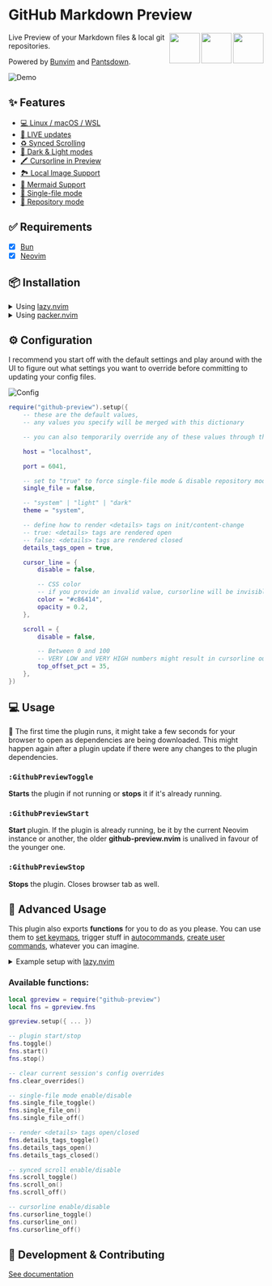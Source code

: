 # GitHub Markdown Preview

[<img src="https://raw.githubusercontent.com/wallpants/github-preview.nvim/main/docs/nvim.svg" height="60px" align="right" />](https://neovim.io/)
[<img src="https://raw.githubusercontent.com/wallpants/github-preview.nvim/main/docs/github.svg" height="60px" align="right" />](https://github.com/)
[<img src="https://raw.githubusercontent.com/wallpants/github-preview.nvim/main/docs/bun.svg" height="60px" align="right" />](https://bun.sh/)

Live Preview of your Markdown files & local git repositories.

Powered by [Bunvim](https://github.com/wallpants/bunvim) and [Pantsdown](https://github.com/wallpants/pantsdown).

![Demo](https://raw.githubusercontent.com/wallpants/gifs/main/github-preview.nvim/demo.gif)

## ✨ Features

-   [💻 Linux / macOS / WSL](https://github.com/wallpants/github-preview.nvim/blob/main/docs/features.md#-linux--macos--wsl)
-   [🔴 LIVE updates](https://github.com/wallpants/github-preview.nvim/blob/main/docs/features.md#-live-updates)
-   [♻️ Synced Scrolling](https://github.com/wallpants/github-preview.nvim/blob/main/docs/features.md#%EF%B8%8F-synced-scrolling)
-   [🌈 Dark & Light modes](https://github.com/wallpants/github-preview.nvim/blob/main/docs/features.md#-dark--light-modes)
-   [🖍️ Cursorline in Preview](https://github.com/wallpants/github-preview.nvim/blob/main/docs/features.md#%EF%B8%8F-cursorline-in-preview)
-   [🏞️ Local Image Support](https://github.com/wallpants/github-preview.nvim/blob/main/docs/features.md#%EF%B8%8F-local-image-support)
-   [🧜 Mermaid Support](https://github.com/wallpants/github-preview.nvim/blob/main/docs/features.md#-mermaid-support)
-   [📄 Single-file mode](https://github.com/wallpants/github-preview.nvim/blob/main/docs/features.md#-single-file-mode)
-   [📂 Repository mode](https://github.com/wallpants/github-preview.nvim/blob/main/docs/features.md#-repository-mode)

## ✅ Requirements

-   [x] [Bun](https://bun.sh)
-   [x] [Neovim](https://neovim.io)

## 📦 Installation

<details>
    <summary>
        Using <a href="https://github.com/folke/lazy.nvim">lazy.nvim</a>
    </summary>

```lua
{
    "wallpants/github-preview.nvim",
    -- version = "*", -- latest stable version, may have breaking changes if major version changed
    -- version = "^1.0.0", -- pin major version, include fixes and features that do not have breaking changes
    cmd = { "GithubPreviewToggle" },
    opts = {
        -- config goes here
        -- or empty for default settings
    }
}
```

</details>

<details>
    <summary>
        Using <a href="https://github.com/wbthomason/packer.nvim">packer.nvim</a>
    </summary>

```lua
use {
    "wallpants/github-preview.nvim",
    disable = false,
    opt = true,
    cmd = { "GithubPreviewToggle" },
    -- tag = "*", -- latest stable version, may have breaking changes if major version changed
    -- tag = "v1.0.0", -- pin specific tag
    config = function()
        require("github-preview").setup({
            -- config goes here
            -- or empty for default settings
        })
    end,
}
```

</details>

## ⚙️ Configuration

I recommend you start off with the default settings and play around with the UI to figure out
what settings you want to override before committing to updating your config files.

![Config](https://raw.githubusercontent.com/wallpants/gifs/main/github-preview.nvim/config.gif)

```lua
require("github-preview").setup({
	-- these are the default values,
	-- any values you specify will be merged with this dictionary

	-- you can also temporarily override any of these values through the web UI

	host = "localhost",

	port = 6041,

	-- set to "true" to force single-file mode & disable repository mode
	single_file = false,

	-- "system" | "light" | "dark"
	theme = "system",

	-- define how to render <details> tags on init/content-change
	-- true: <details> tags are rendered open
	-- false: <details> tags are rendered closed
	details_tags_open = true,

	cursor_line = {
		disable = false,

		-- CSS color
		-- if you provide an invalid value, cursorline will be invisible
		color = "#c86414",
		opacity = 0.2,
	},

	scroll = {
		disable = false,

		-- Between 0 and 100
		-- VERY LOW and VERY HIGH numbers might result in cursorline out of screen
		top_offset_pct = 35,
	},
})
```

## 💻 Usage

🚨 The first time the plugin runs, it might take a few seconds for your browser to open as dependencies are being downloaded.
This might happen again after a plugin update if there were any changes to the plugin dependencies.

### `:GithubPreviewToggle`

**Starts** the plugin if not running or **stops** it if it's already running.

### `:GithubPreviewStart`

**Start** plugin. If the plugin is already running, be it by the current Neovim
instance or another, the older **github-preview.nvim** is unalived in favour of
the younger one.

### `:GithubPreviewStop`

**Stops** the plugin. Closes browser tab as well.

## 🧠 Advanced Usage

This plugin also exports **functions** for you to do as you please.
You can use them to [set keymaps](<https://neovim.io/doc/user/lua.html#vim.keymap.set()>),
trigger stuff in [autocommands](<https://neovim.io/doc/user/api.html#nvim_create_autocmd()>),
[create user commands](<https://neovim.io/doc/user/api.html#nvim_create_user_command()>),
whatever you can imagine.

<details>
    <summary>
        Example setup with <a href="https://github.com/folke/lazy.nvim">lazy.nvim</a>
    </summary>

```lua
{
    "wallpants/github-preview.nvim",
    keys = { "<leader>mpt" },
    opts = {
        theme = "light",
        details_tags_open = false,
        scroll = {
            top_offset_pct = 50,
        },
    },
    config = function(_, opts)
        local gpreview = require("github-preview")
        gpreview.setup(opts)

        local fns = gpreview.fns
        vim.keymap.set("n", "<leader>mpt", fns.toggle)
        vim.keymap.set("n", "<leader>mpc", fns.cursorline_toggle)
        vim.keymap.set("n", "<leader>mpd", fns.details_tags_toggle)
    end,
},
```

</details>

### Available functions:

```lua
local gpreview = require("github-preview")
local fns = gpreview.fns

gpreview.setup({ ... })

-- plugin start/stop
fns.toggle()
fns.start()
fns.stop()

-- clear current session's config overrides
fns.clear_overrides()

-- single-file mode enable/disable
fns.single_file_toggle()
fns.single_file_on()
fns.single_file_off()

-- render <details> tags open/closed
fns.details_tags_toggle()
fns.details_tags_open()
fns.details_tags_closed()

-- synced scroll enable/disable
fns.scroll_toggle()
fns.scroll_on()
fns.scroll_off()

-- cursorline enable/disable
fns.cursorline_toggle()
fns.cursorline_on()
fns.cursorline_off()
```

## 👷 Development & Contributing

[See documentation](https://github.com/wallpants/github-preview.nvim/blob/main/docs/development.md)
